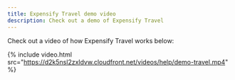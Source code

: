 ```yaml
---
title: Expensify Travel demo video
description: Check out a demo of Expensify Travel
---
```


Check out a video of how Expensify Travel works below:

{% include video.html
  src="https://d2k5nsl2zxldvw.cloudfront.net/videos/help/demo-travel.mp4"
%}

